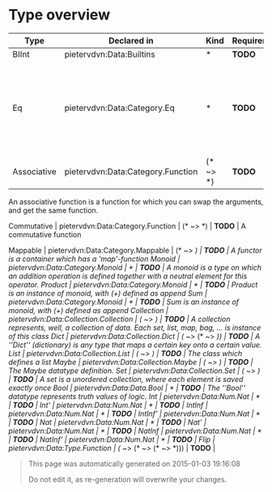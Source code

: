 # Type overview

Type | Declared in | Kind | Requirements | Docstring
---- | ----------- | ---- | ------------ | ---------
BIInt | pietervdvn:Data:Builtins | * | **TODO**  | A int!
Eq | pietervdvn:Data:Category.Eq | * | **TODO**  | When a type is instance of ''Eq'' it means data of this type can be compared for equivalence.
Associative | pietervdvn:Data:Category.Function | (* ~> *) | **TODO**  | 
An associative function is a function for which you can swap the arguments, and get the same function.

Commutative | pietervdvn:Data:Category.Function | (* ~> *) | **TODO**  | 
A commutative function

Mappable | pietervdvn:Data:Category.Mappable | (* ~> *) | **TODO**  | A functor is a container which has a 'map'-function
Monoid | pietervdvn:Data:Category.Monoid | * | **TODO**  | A monoid is a type on which an _addition_ operation is defined together with a neutral element for this operator.
Product | pietervdvn:Data:Category.Monoid | * | **TODO**  | Product is an instance of monoid, with (+) defined as append
Sum | pietervdvn:Data:Category.Monoid | * | **TODO**  | Sum is an instance of monoid, with (+) defined as append
Collection | pietervdvn:Data:Collection.Collection | (* ~> *) | **TODO**  | A collection represents, well, a collection of data. Each set, list, map, bag, ... is instance of this class
Dict | pietervdvn:Data:Collection.Dict | (* ~> (* ~> *)) | **TODO**  | A ''Dict'' (dictionary) is any type that maps a certain key onto a certain value.
List | pietervdvn:Data:Collection.List | (* ~> *) | **TODO**  | The class which defines a list
Maybe | pietervdvn:Data:Collection.Maybe | (* ~> *) | **TODO**  | The Maybe datatype definition.
Set | pietervdvn:Data:Collection.Set | (* ~> *) | **TODO**  | A set is a unordered collection, where each element is saved exactly once
Bool | pietervdvn:Data:Data.Bool | * | **TODO**  | The ''Bool'' datatype represents truth values of logic.
Int | pietervdvn:Data:Num.Nat | * | **TODO**  | 
Int' | pietervdvn:Data:Num.Nat | * | **TODO**  | 
IntInf | pietervdvn:Data:Num.Nat | * | **TODO**  | 
IntInf' | pietervdvn:Data:Num.Nat | * | **TODO**  | 
Nat | pietervdvn:Data:Num.Nat | * | **TODO**  | 
Nat' | pietervdvn:Data:Num.Nat | * | **TODO**  | 
NatInf | pietervdvn:Data:Num.Nat | * | **TODO**  | 
NatInf' | pietervdvn:Data:Num.Nat | * | **TODO**  | 
Flip | pietervdvn:Data:Type.Function | (* ~> (* ~> (* ~> *))) | **TODO**  | 



> This page was automatically generated on 2015-01-03 19:16:08
> 
> 
> Do not edit it, as re-generation will overwrite your changes.